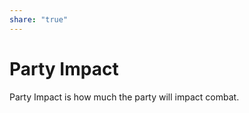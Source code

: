 ```yaml
---  
share: "true"  
---  
```

  
    
# Party Impact    
    
Party Impact is how much the party will impact combat.